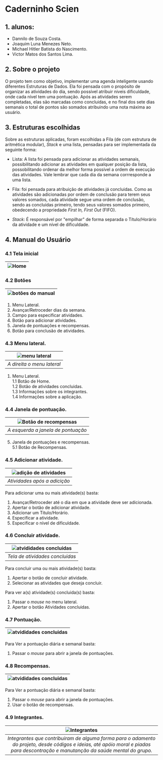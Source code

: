 # Caderninho Scien
## 1. alunos:
- Dannilo de Souza Costa.
- Joaquim Luna Menezes Neto.
- Michael Hitler Batista do Nascimento.
- Victor Matos dos Santos Lima.
## 2. Sobre o projeto
O projeto tem como objetivo, implementar uma agenda inteligente usando diferentes Estruturas de Dados. Ela foi pensada com o propósito de organizar as atividades do dia, sendo possível atribuir niveis dificuldade, onde cada nível tem uma pontuação. Após as atividades serem completadas, elas são marcadas como concluidas, e no final dos sete dias semanais o total de pontos são somados atribuindo uma nota máxima ao usuário.
## 3. Estruturas escolhidas 
Sobre as estruturas aplicadas, foram escolhidas a Fila (de com estrutura de aritmética modular), *Stack* e uma lista, pensadas para ser implementada da seguinte forma:

- Lista:
A lista foi pensada para adicionar as atividades semanais, possibilitando adicionar as atividades em qualquer posição da lista, possobilitando ordenar da melhor forma possível a ordem de execução das atividades. Vale lembrar que cada dia da semana corrresponde a uma lista. 

- Fila:
foi pensada para atribuição de atividades já concluidas. Como as atividades são adicionadas por ordem de conclusão para terem seus valores somados, cada atividade segue uma ordem de conclusão, sendo as concluidas primeiro, tendo seus valores somados primeiro, obedecendo a propriedade *First In, First Out* (FIFO). 

- *Stack*: 
É responsável por "empilhar" de forma separada o Título/Horário da atividade e um nível de dificuldade.

## 4. Manual do Usuário
### 4.1 Tela inicial
|![Home](https://github.com/miHITLER/Projeto-Estrutura-de-Dados---Caderninho/blob/main/prints/Tela%20Principal.jpeg?raw=true)|
|:--:| 

### 4.2 Botões
|![botões do manual](https://github.com/miHITLER/Projeto-Estrutura-de-Dados---Caderninho/blob/main/prints/Tela%20Principal%20manual.jpg?raw=true)|
|:--:| 

1. Menu Lateral.
3. Avançar/Retroceder dias da semana.
4. Campo para especificar atividades.
5. Botão para adicionar atividades. 
6. Janela de pontuações e recompensas. 
7. Botão para conclusão de atividades.

### 4.3 Menu lateral.
|![menu lateral](https://github.com/miHITLER/Projeto-Estrutura-de-Dados---Caderninho/blob/main/prints/Atividades%20para%20concluir.jpg?raw=true)|
|:--:| 
| *A direita o menu lateral* |

1. Menu Lateral. <br/>
  1.1 Botão de Home. <br/>
  1.2 Botão de atividades concluidas.<br/>
  1.3 Informações sobre os integrantes. <br/>
  1.4 Informações sobre a aplicação.
  
### 4.4 Janela de pontuação.
|![Botão de recompensas](https://github.com/miHITLER/Projeto-Estrutura-de-Dados---Caderninho/blob/main/prints/Aba%20de%20pontua%C3%A7%C3%B5es.jpg?raw=true)|
|:--:| 
| *A esquerda a janela de pontuação* |

5. Janela de pontuações e recompensas. <br/>
  5.1 Botão de Recompensas.

### 4.5 Adicionar atividade.
|![adição de atividades](https://user-images.githubusercontent.com/85904207/145924716-bac5129d-11e5-468d-b7cb-f453d771aaab.png)|
|:--:| 
| *Atividades após a adicição* |

Para adicionar uma ou mais atividade(s) basta:
1. Avançar/Retroceder até o dia em que a atividade deve ser adicionada.
2. Apertar o botão de adicionar atividade.
3. Adicionar um Titulo/Horário.
4. Especificar a atividade.
5. Especificar o nível de dificuldade. 

### 4.6 Concluir atividade.
|![atvididades concluidas](https://github.com/miHITLER/Projeto-Estrutura-de-Dados---Caderninho/blob/main/prints/Atividades%20concluidas.jpeg?raw=true)|
|:--:|
| *Tela de atividades concluidas*|

Para concluir uma ou mais atividade(s) basta:
1. Apertar o botão de concluir atividade.
2. Selecionar as atividades que deseja concluir.

Para ver a(s) atividade(s) concluida(s) basta:
1. Passar o *mouse* no menu lateral.
2. Apertar o botão Atividades concluidas.

### 4.7 Pontuação.
|![atvididades concluidas](https://github.com/miHITLER/Projeto-Estrutura-de-Dados---Caderninho/blob/main/prints/pontos.jpeg?raw=true)|
|:--:|

Para Ver a pontuação diária e semanal basta:
1. Passar o *mouse* para abrir a janela de pontuações.

### 4.8 Recompensas.
|![atvididades concluidas](https://github.com/miHITLER/Projeto-Estrutura-de-Dados---Caderninho/blob/main/prints/Ar%C3%A9a%20de%20recompensas.jpeg?raw=true)|
|:--:|

Para Ver a pontuação diária e semanal basta:
1. Passar o *mouse* para abrir a janela de pontuações.
2. Usar o botão de recompensas. 

### 4.9 Integrantes.
|![Integrantes](https://user-images.githubusercontent.com/85904207/145935369-d153d3bf-34b4-491b-9c6b-27b139e37942.png)|
|:--:|
| *Integrantes que contribuiram de alguma forma para o adamento do projeto, desde códigos e ideias, até apóio moral e piadas para descontração e manutanção da saúde mental do grupo.* | 
